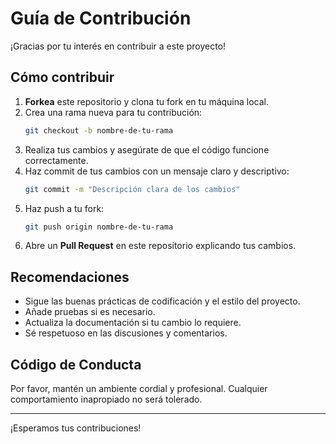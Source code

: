 # Guía de Contribución

¡Gracias por tu interés en contribuir a este proyecto!

## Cómo contribuir

1. **Forkea** este repositorio y clona tu fork en tu máquina local.
2. Crea una rama nueva para tu contribución:
   ```bash
   git checkout -b nombre-de-tu-rama
   ```
3. Realiza tus cambios y asegúrate de que el código funcione correctamente.
4. Haz commit de tus cambios con un mensaje claro y descriptivo:
   ```bash
   git commit -m "Descripción clara de los cambios"
   ```
5. Haz push a tu fork:
   ```bash
   git push origin nombre-de-tu-rama
   ```
6. Abre un **Pull Request** en este repositorio explicando tus cambios.

## Recomendaciones

- Sigue las buenas prácticas de codificación y el estilo del proyecto.
- Añade pruebas si es necesario.
- Actualiza la documentación si tu cambio lo requiere.
- Sé respetuoso en las discusiones y comentarios.

## Código de Conducta

Por favor, mantén un ambiente cordial y profesional. Cualquier comportamiento inapropiado no será tolerado.

---
¡Esperamos tus contribuciones!
